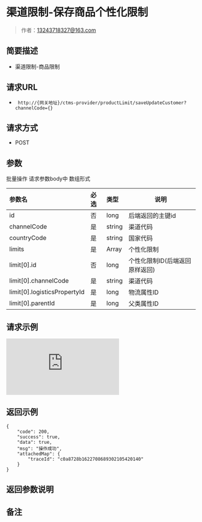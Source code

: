 # 渠道限制-保存商品个性化限制

> 作者：13243718327@163.com

## 简要描述

- 渠道限制-商品限制

## 请求URL
- ` http://{网关地址}/ctms-provider/productLimit/saveUpdateCustomer?channelCode={}`
  
## 请求方式
- POST

## 参数

批量操作 请求参数body中 数组形式

|参数名|必选|类型|说明|
|:----    |:---|:----- |-----   |
|id |否  |long |后端返回的主键id|
|channelCode |是  |string |渠道代码|
|countryCode |是  |string |国家代码|
|limits |是  |Array |个性化限制|
| limit[0].id |否  |long |个性化限制ID(后端返回 原样返回)|
| limit[0].channelCode |是  |string |渠道代码|
| limit[0].logisticsPropertyId |是  |long |物流属性ID|
| limit[0].parentId |是  |long |父类属性ID|


## 请求示例
![](http://showdoc.zehui.local/server/index.php?s=/api/attachment/visitFile/sign/05f10a7c876052bda614f77e533d295d&showdoc=.jpg)

## 返回示例 

``` 
{
    "code": 200,
    "success": true,
    "data": true,
    "msg": "操作成功",
    "attachedMap": {
        "traceId": "c0a8728b1622708689302105420140"
    }
}
```

## 返回参数说明 



## 备注